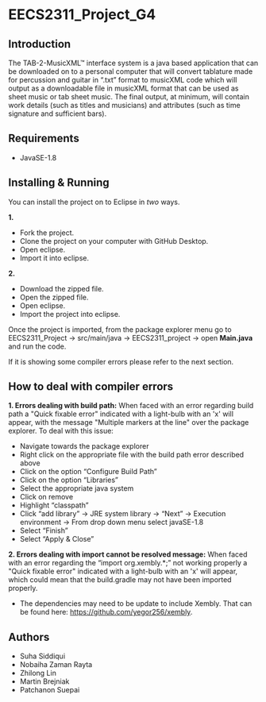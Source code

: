 # EECS2311_Project_G4
## Introduction
The TAB-2-MusicXML™ interface system is a java based application that can be downloaded on to a personal computer that will convert tablature made for percussion and guitar in “.txt” format to musicXML code which will output as a downloadable file in musicXML format that can be used as sheet music or tab sheet music. The final output, at minimum, will contain work details (such as titles and musicians) and attributes (such as time signature and sufficient bars).

## Requirements
- JavaSE-1.8 

## Installing & Running 
You can install the project on to Eclipse in *two* ways. 

**1.** 
- Fork the project. 
- Clone the project on your computer with GitHub Desktop.
- Open eclipse. 
- Import it into eclipse. 

**2.** 
- Download the zipped file.
- Open the zipped file. 
- Open eclipse. 
- Import the project into eclipse.

Once the project is imported, from the package explorer menu go to EECS2311_Project  → src/main/java → EECS2311_project → open **Main.java** and run the code. 

If it is showing some compiler errors please refer to the next section. 

## How to deal with compiler errors
**1. Errors dealing with build path:** 
When faced with an error regarding build path a "Quick fixable error" indicated with a light-bulb with an 'x' will appear, with the message "Multiple markers at the line" over the package explorer. To deal with this issue: 
- Navigate towards the package explorer
- Right click on the appropriate file with the build path error described above 
- Click on the option “Configure Build Path”
- Click on the option “Libraries”
- Select the appropriate java system
- Click on remove 
- Highlight “classpath”
- Click “add library” →  JRE system library → “Next” → Execution environment → From drop down menu select javaSE-1.8
- Select “Finish”
- Select “Apply & Close”

**2. Errors dealing with import cannot be resolved message:**
When faced with an error regarding the “import org.xembly.*;” not working properly a "Quick fixable error" indicated with a light-bulb with an 'x' will appear, which could mean that the build.gradle may not have been imported properly. 
 - The dependencies may need to be update to include Xembly. That can be found here: https://github.com/yegor256/xembly.

## Authors 
- Suha Siddiqui
- Nobaiha Zaman Rayta
- Zhilong Lin
- Martin Brejniak
- Patchanon Suepai

